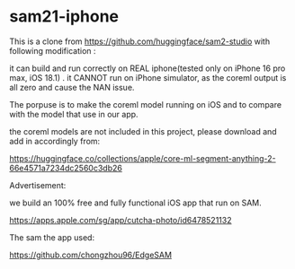 # sam21-iphone

This is a clone from https://github.com/huggingface/sam2-studio with following modification :

it can build and run correctly on REAL iphone(tested only on iPhone 16 pro max, iOS 18.1) .
it CANNOT run on iPhone simulator, as the coreml output is all zero and cause the NAN issue.

The porpuse is to make the coreml model running on iOS and to compare with the model that use in our app.

the coreml models are not included in this project, please download and add in accordingly from:

https://huggingface.co/collections/apple/core-ml-segment-anything-2-66e4571a7234dc2560c3db26


Advertisement:

we build an 100% free and fully functional iOS app that run on SAM.

https://apps.apple.com/sg/app/cutcha-photo/id6478521132

The sam the app used:

https://github.com/chongzhou96/EdgeSAM

